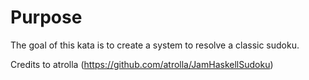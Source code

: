 

# Purpose

The goal of this kata is to create a system to resolve a classic sudoku.


Credits to atrolla (https://github.com/atrolla/JamHaskellSudoku)


